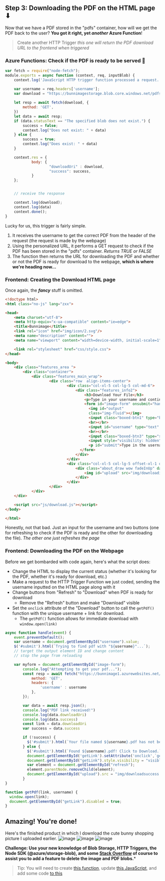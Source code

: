 ## Step 3: Downloading the PDF on the HTML page ⬇
Now that we have a PDF stored in the "pdfs" container, how will we get the PDF back to the user? **You got it right, yet *another* Azure Function**!

> Create another HTTP Trigger *this one will return the PDF download URL to the frontend when triggered*

### Azure Functions: Check if the PDF is ready to be served 🍝
```js
var fetch = require("node-fetch");
module.exports = async function (context, req, inputBlob) {
    context.log('JavaScript HTTP trigger function processed a request.');

    var username = req.headers['username'];
    var download = "https://bunnimagestorage.blob.core.windows.net/pdfs/" + username + ".pdf";
    
    let resp = await fetch(download, {
        method: 'GET',
    })
    let data = await resp;
    if (data.statusText == "The specified blob does not exist.") {
        success = false;
        context.log("Does not exist: " + data)
    } else {
        success = true;
        context.log("Does exist: " + data)
    }

    context.res = {
            body: {
                    "downloadUri" : download,
                    "success": success,
            }
    };


    // receive the response

    context.log(download);
    context.log(data)
    context.done();
}
```
Lucky for us, this trigger is fairly simple. 
1. It receives the username to get the correct PDF from the header of the request (the request is made by the webpage)
2. Using the personalized URL, it performs a GET request to check if the PDF has been stored in the "pdfs" container. *Returns TRUE or FALSE*
3. The function then returns the URL for downloading the PDF and whether or not the PDF is ready for download to the webpage, **which is where we're heading now...**

### Frontend: Creating the Download HTML page

Once again, the ***fancy*** stuff is omitted.
```html
<!doctype html>
<html class="no-js" lang="zxx">

<head>
    <meta charset="utf-8">
    <meta http-equiv="x-ua-compatible" content="ie=edge">
    <title>Bunnimage</title>
    <link rel="icon" href="img/icon/2.svg"/>
    <meta name="description" content="">
    <meta name="viewport" content="width=device-width, initial-scale=1">

    <link rel="stylesheet" href="css/style.css">
</head>

<body>
    <div class="features_area ">
        <div class="container">
            <div class="features_main_wrap">
                    <div class="row  align-items-center">
                            <div class="col-xl-5 col-lg-5 col-md-6">
                                <div class="features_info2">
                                    <h3>Download Your File</h3>
                                    <p>Type in your username and continually refresh to check for your pdf.</p>
                                    <form id="image-form" onsubmit="handle(event)" enctype="multipart/form-data">
                                      <img id="output" 
                                      class="img-fluid"></img>
                                      <input class="boxed-btn1" type="button" value="Download Another Picture" onclick="window.location.reload();"></input>
                                      <br></br>
                                      <input id="username" type="text" class="form-control" placeholder="Enter valid username">
                                      <br></br>
                                      <input class="boxed-btn3" type="submit" value="Refresh" id="refresh"></input>
                                      <input style="visibility: hidden" class="boxed-btn3" type="button" value="Download File" id="getLink" download target="_blank"></input>
                                      <p id="submit">Type in the username you used to upload and click refresh.</p>
                                  </form>
                                </div>
                            </div>
                            <div class="col-xl-5 col-lg-5 offset-xl-1 offset-lg-1 col-md-6 ">
                                <div class="about_draw wow fadeInUp" data-wow-duration=".7s" data-wow-delay=".5s">
                                    <img id="upload" src="img/downloading.gif" alt="">
                                </div>
                            </div>
                    </div>
            </div>
    </div>

    <script src="js/download.js"></script>
</body>

</html>
```

Honestly, not that bad. Just an input for the username and two buttons (one for refreshing to check if the PDF is ready and the other for downloading the file).
*The other one just refreshes the page*

### Frontend: Downloading the PDF on the Webpage

Before we get bombarded with code again, here's what the script does:
* Change the HTML to display the current status (whether it's looking for the PDF, whether it's ready for download, etc.)
* Make a request to the HTTP Trigger Function we just coded, sending the username inputted on the HTML page along with it
* Change buttons from "Refresh" to "Download" when PDF is ready for download
  * Remove the "Refresh" button and make "Download" visible
* Set the `onclick` attribute of the "Download" button to call the `getPdf()` function with the unique username + link for download. 
  * The `getPdf()` function allows for immediate download with `window.open(link)`
  
```js
async function handle(event) {
    event.preventDefault();
    var username = document.getElementById("username").value;
    $('#submit').html(`Trying to find pdf with "${username}"...`);
    // target the output element ID and change content
    // stop the page from reloading

    var myform = document.getElementById("image-form");
        console.log("Attempting to get your pdf...");
        const resp = await fetch("https://bunnimage1.azurewebsites.net/api/downloadTrigger?code=ryCKYqZQJpiq9bagb4Nmifbg6pFZvcyfsNmF4GEybYaL68bGsbdrNA==", {
            method: 'GET',
            headers: {
                'username' : username
            },
        });

        var data = await resp.json();
        console.log("PDF link received!")
        console.log(data.downloadUri)
        console.log(data.success)
        const link = data.downloadUri
        var success = data.success

        if (!success) {
          $('#submit').html(`Your file named ${username}.pdf has not been converted yet. Please continue refreshing!`)
        } else {
          $('#submit').html(`Found ${username}.pdf! Click to Download.`);
          document.getElementById('getLink').setAttribute('onclick',`getPdf("${link}", "${username}")`);
          document.getElementById("getLink").style.visibility = "visible";
          var element = document.getElementById("refresh");
          element.parentNode.removeChild(element);
          document.getElementById("upload").src = "img/downloadsuccess.gif";
        }
}

function getPdf(link, username) {
  window.open(link);
  document.getElementById("getLink").disabled = true;
}
```

## Amazing! You're done! 

Here's the finished product in which I download the cute bunny shopping picture I uploaded earlier.
![image](https://user-images.githubusercontent.com/69332964/99192741-95d4ad00-2742-11eb-8b77-f0c9e6d159d7.png)
![image](https://user-images.githubusercontent.com/69332964/99192756-b00e8b00-2742-11eb-9fea-dc64a9083c63.png)
![image](https://user-images.githubusercontent.com/69332964/99192766-bbfa4d00-2742-11eb-8371-630af1b21778.png)

**Challenge: Use your new knowledge of Blob Storage, HTTP Triggers, the Node SDK (@azure/storage-blob), and some [Stack Overflow](https://stackoverflow.com/questions/60716837/how-to-delete-a-blob-from-azure-blob-v12-sdk-for-node-js) of course to assist you to add a feature to delete the image and PDF blobs.***
> Tip: You will need to create [this function](https://github.com/emsesc/bunnimage/blob/main/azure/deletePDF.js), update [this JavaScript](https://github.com/emsesc/bunnimage/blob/main/js/download.js), and add some code [to this](https://github.com/emsesc/bunnimage/blob/main/azure/convertImage.js)

